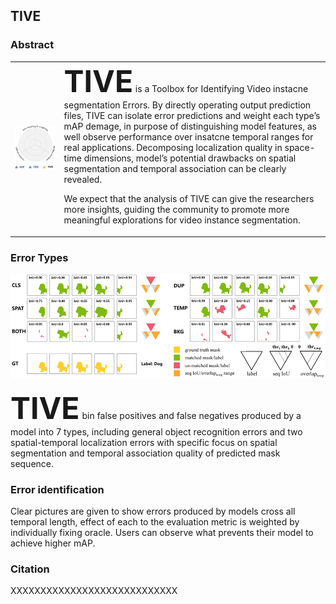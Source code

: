 ## TIVE

### Abstract

<html>
<table style="margin-left: auto; margin-right: auto;">
    <tr>
        <td>
            <img src="./img/abstract.png" >
        </td>
        <td>
            <font size=7><b>TIVE</b></font> is a Toolbox for Identifying Video instacne segmentation Errors. By directly operating output prediction files, TIVE can isolate error predictions and weight each type’s mAP demage, in purpose of distinguishing model features, as well observe performance over insatcne temporal ranges for real applications. Decomposing localization quality in space-time dimensions, model’s potential drawbacks on spatial segmentation and temporal association can be clearly revealed.

We expect that the analysis of TIVE can give the researchers more insights, guiding the community to promote more meaningful explorations for video instance segmentation.

</td>
</tr>
</table>
</html>

### Error Types

![](./img/errortype.png)

<font size=7><b>TIVE</b></font> bin false positives and false negatives produced by a model into 7 types, including general object recognition errors and two spatial-temporal localization errors with specific focus on spatial segmentation and temporal association quality of predicted mask sequence.

### Error identification

Clear pictures are given to show errors produced by models cross all temporal length, effect of each to the evaluation metric is weighted by individually fixing oracle. Users can observe what prevents their model to achieve higher mAP.

### Citation

XXXXXXXXXXXXXXXXXXXXXXXXXXXX
